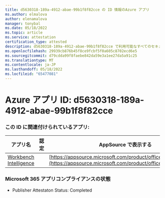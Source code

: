 ```yaml
---
title: d5630318-189a-4912-abae-99b1f8f82cce の ID 情報のAzure アプリ
ms.author: elmalova
author: elenamalova
manager: tonybal
ms.date: 05/18/2022
ms.topic: article
ms.service: attestation
certification_type: attested
description: d5630318-189a-4912-abae-99b1f8f82cce で利用可能なすべてのセキュリティとコンプライアンス情報。
ms.openlocfilehash: 29939cb876b45f8ce9fcbf5f0a605c8702ecd6e5
ms.sourcegitcommit: d79cdda99f8faebe842da59e3a1ee27da5a91c25
ms.translationtype: MT
ms.contentlocale: ja-JP
ms.lasthandoff: 05/18/2022
ms.locfileid: "65477081"
---
```

# <a name="azure-app-id-d5630318-189a-4912-abae-99b1f8f82cce"></a>Azure アプリ ID: d5630318-189a-4912-abae-99b1f8f82cce


### <a name="apps-associated-with-this-id"></a>この ID に関連付けられているアプリ:
| **アプリ名** | **認定** | **AppSource で表示する** |
|--------------|---------------|-----------------------|
| [Workbench Intelligence](../forward/WA200002705.md) |  | [https://appsource.microsoft.com/product/office/WA200002705](https://appsource.microsoft.com/product/office/WA200002705) |

### <a name="microsoft-365-app-compliance-status"></a>Microsoft 365 アプリコンプライアンスの状態
- Publisher Attestaton Status: Completed

